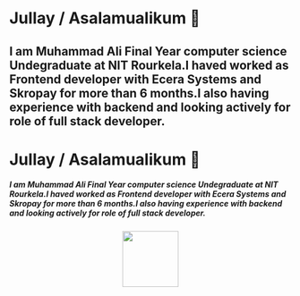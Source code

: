 # Jullay / Asalamualikum 👋
## I am Muhammad Ali Final Year computer science Undegraduate at NIT Rourkela.I haved worked as Frontend developer with Ecera Systems and Skropay for more than 6 months.I also having experience with backend and looking actively for role of full stack developer.
<div>
  <h1>Jullay / Asalamualikum 🤝</h1>
  <h5>I am Muhammad Ali Final Year computer science Undegraduate at NIT Rourkela.I haved worked as Frontend developer with Ecera Systems and Skropay for more than 6 months.I also having experience with backend and looking actively for role of full stack developer.</h5>
  </div>
<div id="header" align="center">
  <img src="https://media.giphy.com/media/M9gbBd9nbDrOTu1Mqx/giphy.gif" width="100"/>
</div>
<!-- - 🔭 I’m currently working on e -->
<!-- - 🌱 I’m currently learning Next.js React FrameWork -->
<!--
**ali-mandela/ali-mandela** is a ✨ _special_ ✨ repository because its `README.md` (this file) appears on your GitHub profile.

Here are some ideas to get you started:

- 🔭 I’m currently working on ...
- 🌱 I’m currently learning ...
- 👯 I’m looking to collaborate on ...
- 🤔 I’m looking for help with ...
- 💬 Ask me about ...
- 📫 How to reach me: ...
- 😄 Pronouns: ...
- ⚡ Fun fact: ...
-->
